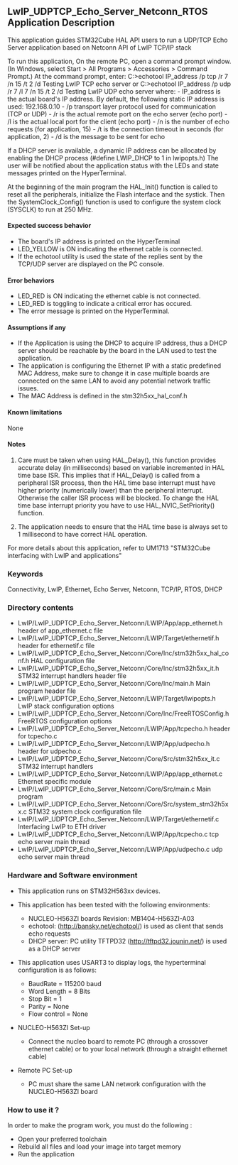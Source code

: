 ## LwIP_UDPTCP_Echo_Server_Netconn_RTOS Application Description

This application guides STM32Cube HAL API users to run a UDP/TCP Echo Server application
based on Netconn API of LwIP TCP/IP stack

To run this application, On the remote PC, open a command prompt window.
(In Windows, select Start > All Programs > Accessories > Command Prompt.)
At the command prompt, enter:
  C:\>echotool IP_address /p tcp /r 7 /n 15 /t 2 /d Testing LwIP TCP echo server
or
  C:\>echotool IP_address /p udp /r 7 /l 7 /n 15 /t 2 /d Testing LwIP UDP echo server
where:
    - IP_address is the actual board's IP address. By default, the following
    static IP address is used: 192.168.0.10
    - /p transport layer protocol used for communication (TCP or UDP)
    - /r is the actual remote port on the echo server (echo port)
    - /l is the actual local port for the client (echo port)
    - /n is the number of echo requests (for application, 15)
    - /t is the connection timeout in seconds (for application, 2)
    - /d is the message to be sent for echo

If a DHCP server is available, a dynamic IP address can be allocated by enabling
the DHCP process (#define LWIP_DHCP to 1 in lwipopts.h)
The user will be notified about the application status with the LEDs and state
messages printed on the HyperTerminal.

At the beginning of the main program the HAL_Init() function is called to reset
all the peripherals, initialize the Flash interface and the systick.
Then the SystemClock_Config() function is used to configure the system clock
(SYSCLK) to run at 250 MHz.

#### Expected success behavior
   - The board's IP address is printed on the HyperTerminal
   - LED_YELLOW is ON indicating the ethernet cable is connected.
   - If the echotool utility is used the state of the replies sent by the TCP/UDP server are displayed on the PC console.

#### Error behaviors
   - LED_RED is ON indicating the ethernet cable is not connected.
   - LED_RED is toggling to indicate a critical error has occured.
   - The error message is printed on the HyperTerminal.

#### Assumptions if any
   - If the Application is using the DHCP to acquire IP address, thus a DHCP server should be reachable by the board in
   the LAN used to test the application.
   - The application is configuring the Ethernet IP with a static predefined MAC Address, make sure to change it in case
   multiple boards are connected on the same LAN to avoid any potential network traffic issues.
   - The MAC Address is defined in the stm32h5xx_hal_conf.h

#### Known limitations
None

#### Notes
   1. Care must be taken when using HAL_Delay(), this function provides accurate delay (in milliseconds)
      based on variable incremented in HAL time base ISR. This implies that if HAL_Delay() is called from
      a peripheral ISR process, then the HAL time base interrupt must have higher priority (numerically lower)
      than the peripheral interrupt. Otherwise the caller ISR process will be blocked.
      To change the HAL time base interrupt priority you have to use HAL_NVIC_SetPriority() function.

   2. The application needs to ensure that the HAL time base is always set to 1 millisecond
      to have correct HAL operation.

For more details about this application, refer to UM1713 "STM32Cube interfacing with LwIP and applications"


### Keywords

Connectivity, LwIP, Ethernet, Echo Server, Netconn, TCP/IP, RTOS, DHCP

### Directory contents

  - LwIP/LwIP_UDPTCP_Echo_Server_Netconn/LWIP/App/app_ethernet.h          header of app_ethernet.c file
  - LwIP/LwIP_UDPTCP_Echo_Server_Netconn/LWIP/Target/ethernetif.h         header for ethernetif.c file
  - LwIP/LwIP_UDPTCP_Echo_Server_Netconn/Core/Inc/stm32h5xx_hal_conf.h    HAL configuration file
  - LwIP/LwIP_UDPTCP_Echo_Server_Netconn/Core/Inc/stm32h5xx_it.h          STM32 interrupt handlers header file
  - LwIP/LwIP_UDPTCP_Echo_Server_Netconn/Core/Inc/main.h                  Main program header file
  - LwIP/LwIP_UDPTCP_Echo_Server_Netconn/LWIP/Target/lwipopts.h           LwIP stack configuration options
  - LwIP/LwIP_UDPTCP_Echo_Server_Netconn/Core/Inc/FreeRTOSConfig.h        FreeRTOS configuration options
  - LwIP/LwIP_UDPTCP_Echo_Server_Netconn/LWIP/App/tcpecho.h               header for tcpecho.c
  - LwIP/LwIP_UDPTCP_Echo_Server_Netconn/LWIP/App/udpecho.h               header for udpecho.c
  - LwIP/LwIP_UDPTCP_Echo_Server_Netconn/Core/Src/stm32h5xx_it.c          STM32 interrupt handlers
  - LwIP/LwIP_UDPTCP_Echo_Server_Netconn/LWIP/App/app_ethernet.c          Ethernet specific module
  - LwIP/LwIP_UDPTCP_Echo_Server_Netconn/Core/Src/main.c                  Main program
  - LwIP/LwIP_UDPTCP_Echo_Server_Netconn/Core/Src/system_stm32h5xx.c      STM32 system clock configuration file
  - LwIP/LwIP_UDPTCP_Echo_Server_Netconn/LWIP/Target/ethernetif.c         Interfacing LwIP to ETH driver
  - LwIP/LwIP_UDPTCP_Echo_Server_Netconn/LWIP/App/tcpecho.c               tcp echo server main thread
  - LwIP/LwIP_UDPTCP_Echo_Server_Netconn/LWIP/App/udpecho.c               udp echo server main thread


### Hardware and Software environment

  - This application runs on STM32H563xx devices.

  - This application has been tested with the following environments:
     - NUCLEO-H563ZI boards Revision: MB1404-H563ZI-A03
     - echotool: (http://bansky.net/echotool/) is used as client that sends echo requests
     - DHCP server:  PC utility TFTPD32 (http://tftpd32.jounin.net/) is used as a DHCP server

  - This application uses USART3 to display logs, the hyperterminal configuration is as follows:
      - BaudRate = 115200 baud
      - Word Length = 8 Bits
      - Stop Bit = 1
      - Parity = None
      - Flow control = None

  - NUCLEO-H563ZI Set-up
    - Connect the nucleo board to remote PC (through a crossover ethernet cable)
      or to your local network (through a straight ethernet cable)

  - Remote PC Set-up
    - PC must share the same LAN network configuration with the NUCLEO-H563ZI board


### How to use it ?

In order to make the program work, you must do the following :

 - Open your preferred toolchain
 - Rebuild all files and load your image into target memory
 - Run the application
